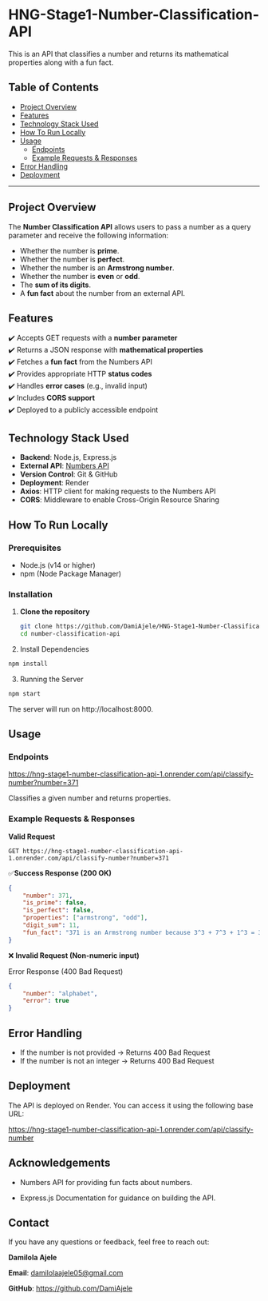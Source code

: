 # **HNG-Stage1-Number-Classification-API**  
This is an API that classifies a number and returns its mathematical properties along with a fun fact.

## **Table of Contents**
- [Project Overview](#project-overview)
- [Features](#features)
- [Technology Stack Used](#technology-stack)
- [How To Run Locally](#run-locally)
- [Usage](#usage)
  - [Endpoints](#endpoints)
  - [Example Requests & Responses](#example-requests--responses)
- [Error Handling](#error-handling)
- [Deployment](#deployment)

---

## **Project Overview**
The **Number Classification API** allows users to pass a number as a query parameter and receive the following information:
- Whether the number is **prime**.
- Whether the number is **perfect**.
- Whether the number is an **Armstrong number**.
- Whether the number is **even** or **odd**.
- The **sum of its digits**.
- A **fun fact** about the number from an external API.



## **Features**
✔️ Accepts GET requests with a **number parameter**  
✔️ Returns a JSON response with **mathematical properties**  
✔️ Fetches a **fun fact** from the Numbers API  
✔️ Provides appropriate HTTP **status codes**  
✔️ Handles **error cases** (e.g., invalid input)  
✔️ Includes **CORS support**  
✔️ Deployed to a publicly accessible endpoint  



## **Technology Stack Used**
- **Backend**: Node.js, Express.js  
- **External API**: [Numbers API](http://numbersapi.com/#42)  
- **Version Control**: Git & GitHub  
- **Deployment**: Render 
- **Axios**: HTTP client for making requests to the Numbers API
- **CORS**: Middleware to enable Cross-Origin Resource Sharing





## How To Run Locally

### Prerequisites
- Node.js (v14 or higher)
- npm (Node Package Manager)

### **Installation**
1. **Clone the repository**
   ```bash
   git clone https://github.com/DamiAjele/HNG-Stage1-Number-Classification-API.git
   cd number-classification-api
   ```


2. Install Dependencies
```bash
npm install 
```
3. Running the Server
```bash
npm start
```

The server will run on http://localhost:8000.

## Usage

### Endpoints

https://hng-stage1-number-classification-api-1.onrender.com/api/classify-number?number=371

Classifies a given number and returns properties.

### Example Requests & Responses

**Valid Request**
```http
GET https://hng-stage1-number-classification-api-1.onrender.com/api/classify-number?number=371
```

✅**Success Response (200 OK)**

```JSON
{
    "number": 371,
    "is_prime": false,
    "is_perfect": false,
    "properties": ["armstrong", "odd"],
    "digit_sum": 11,
    "fun_fact": "371 is an Armstrong number because 3^3 + 7^3 + 1^3 = 371"
}
```

❌ **Invalid Request (Non-numeric input)**

Error Response (400 Bad Request)

```JSON
{
    "number": "alphabet",
    "error": true
}
```

## Error Handling
- If the number is not provided → Returns 400 Bad Request
- If the number is not an integer → Returns 400 Bad Request

## Deployment

The API is deployed on Render. You can access it using the following base URL:

https://hng-stage1-number-classification-api-1.onrender.com/api/classify-number


## Acknowledgements
- Numbers API for providing fun facts about numbers.

- Express.js Documentation for guidance on building the API.

## Contact
If you have any questions or feedback, feel free to reach out:

**Damilola Ajele**

**Email**: damilolaajele05@gmail.com

**GitHub**: https://github.com/DamiAjele


